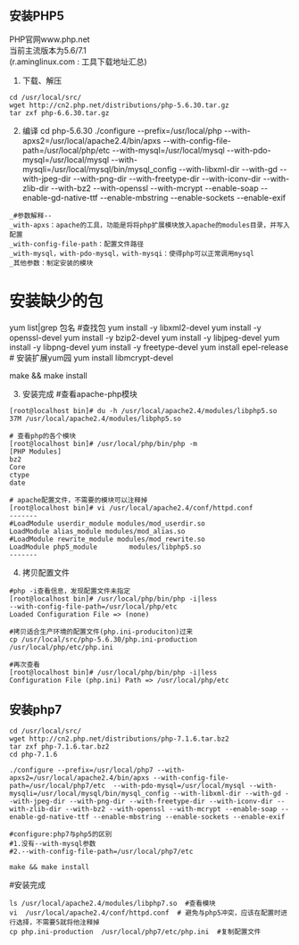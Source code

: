 ## 安装PHP5
PHP官网www.php.net  
当前主流版本为5.6/7.1  
(r.aminglinux.com : 工具下载地址汇总)

1. 下载、解压
```
cd /usr/local/src/ 
wget http://cn2.php.net/distributions/php-5.6.30.tar.gz
tar zxf php-6.6.30.tar.gz
```

2. 编译
cd php-5.6.30
./configure --prefix=/usr/local/php --with-apxs2=/usr/local/apache2.4/bin/apxs --with-config-file-path=/usr/local/php/etc  --with-mysql=/usr/local/mysql --with-pdo-mysql=/usr/local/mysql --with-mysqli=/usr/local/mysql/bin/mysql_config --with-libxml-dir --with-gd --with-jpeg-dir --with-png-dir --with-freetype-dir --with-iconv-dir --with-zlib-dir --with-bz2 --with-openssl --with-mcrypt --enable-soap --enable-gd-native-ttf --enable-mbstring --enable-sockets --enable-exif
```
_#参数解释--
_with-apxs：apache的工具，功能是将将php扩展模块放入apache的modules目录，并写入配置
_with-config-file-path：配置文件路径
_with-mysql，with-pdo-mysql，with-mysqi：使得php可以正常调用mysql
_其他参数：制定安装的模块
```
# 安装缺少的包
yum list|grep 包名 #查找包
yum install -y libxml2-devel
yum install -y  openssl-devel
yum install -y bzip2-devel
yum  install -y libjpeg-devel
yum install -y libpng-devel
yum install -y freetype-devel
yum install epel-release # 安装扩展yum园
yum install libmcrypt-devel

make && make install  

3. 安装完成
#查看apache-php模块
```
[root@localhost bin]# du -h /usr/local/apache2.4/modules/libphp5.so 
37M	/usr/local/apache2.4/modules/libphp5.so

# 查看php的各个模块
[root@localhost bin]# /usr/local/php/bin/php -m
[PHP Modules]
bz2
Core
ctype
date

# apache配置文件，不需要的模块可以注释掉
[root@localhost bin]# vi /usr/local/apache2.4/conf/httpd.conf
-------
#LoadModule userdir_module modules/mod_userdir.so
LoadModule alias_module modules/mod_alias.so
#LoadModule rewrite_module modules/mod_rewrite.so
LoadModule php5_module        modules/libphp5.so
-------
```

4. 拷贝配置文件
```
#php -i查看信息，发现配置文件未指定
[root@localhost bin]# /usr/local/php/bin/php -i|less
--with-config-file-path=/usr/local/php/etc
Loaded Configuration File => (none)

#拷贝适合生产环境的配置文件(php.ini-produciton)过来
cp /usr/local/src/php-5.6.30/php.ini-production  /usr/local/php/etc/php.ini

#再次查看
[root@localhost bin]# /usr/local/php/bin/php -i|less
Configuration File (php.ini) Path => /usr/local/php/etc
```

## 安装php7

```
cd /usr/local/src/ 
wget http://cn2.php.net/distributions/php-7.1.6.tar.bz2
tar zxf php-7.1.6.tar.bz2
cd php-7.1.6

./configure --prefix=/usr/local/php7 --with-apxs2=/usr/local/apache2.4/bin/apxs --with-config-file-path=/usr/local/php7/etc  --with-pdo-mysql=/usr/local/mysql --with-mysqli=/usr/local/mysql/bin/mysql_config --with-libxml-dir --with-gd --with-jpeg-dir --with-png-dir --with-freetype-dir --with-iconv-dir --with-zlib-dir --with-bz2 --with-openssl --with-mcrypt --enable-soap --enable-gd-native-ttf --enable-mbstring --enable-sockets --enable-exif

#configure:php7与php5的区别
#1.没有--with-mysql参数
#2.--with-config-file-path=/usr/local/php7/etc

make && make install
```
#安装完成
```
ls /usr/local/apache2.4/modules/libphp7.so  #查看模块
vi  /usr/local/apache2.4/conf/httpd.conf  # 避免与php5冲突，应该在配置时进行选择，不需要5就将他注释掉
cp php.ini-production  /usr/local/php7/etc/php.ini  #复制配置文件
```
